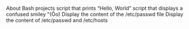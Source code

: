 About Bash projects
script that prints “Hello, World”
script that displays a confused smiley "(Ôo)
Display the content of the /etc/passwd file
Display the content of /etc/passwd and /etc/hosts
